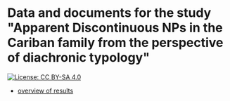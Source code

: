 # Data and documents for the study "Apparent Discontinuous NPs in the Cariban family from the perspective of diachronic typology"

[![License: CC BY-SA 4.0](https://img.shields.io/badge/License-CC_BY--SA_4.0-blue.svg)](https://creativecommons.org/licenses/by-sa/4.0/)

* [overview of results](overview.md)